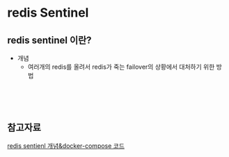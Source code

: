 # redis Sentinel



## redis sentinel 이란?

* 개념
    - 여러개의 redis를 올려서 redis가 죽는 failover의 상황에서 대처하기 위한 방법
    












<br>
<br>
<br>

## 참고자료

[redis sentienl 개념&docker-compose 코드](https://jay-ji.tistory.com/88)